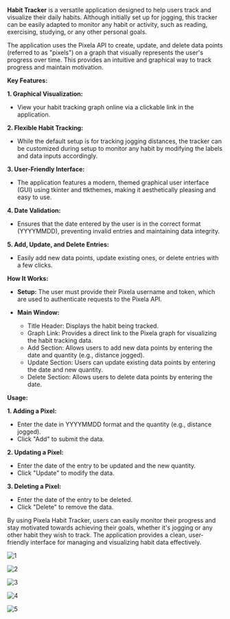 **Habit Tracker** is a versatile application designed to help users track and visualize their daily habits. 
Although initially set up for jogging, this tracker can be easily adapted to monitor any habit or activity, 
such as reading, exercising, studying, or any other personal goals.

The application uses the Pixela API to create, update, and delete data points (referred to as "pixels") 
on a graph that visually represents the user's progress over time. This provides an intuitive and graphical way 
to track progress and maintain motivation.

**Key Features:**

**1. Graphical Visualization:**
- View your habit tracking graph online via a clickable link in the application.

**2. Flexible Habit Tracking:**
- While the default setup is for tracking jogging distances, the tracker can be customized during setup to monitor any habit by modifying the labels and data inputs accordingly.

**3. User-Friendly Interface:**
- The application features a modern, themed graphical user interface (GUI) using tkinter and ttkthemes, making it aesthetically pleasing and easy to use.

**4. Date Validation:**
-   Ensures that the date entered by the user is in the correct format (YYYYMMDD), preventing invalid entries and maintaining data integrity.

**5. Add, Update, and Delete Entries:**
-  Easily add new data points, update existing ones, or delete entries with a few clicks.

**How It Works:**
- **Setup:** The user must provide their Pixela username and token, which are used to authenticate requests to the Pixela API.

- **Main Window:**
  - Title Header: Displays the habit being tracked.
  - Graph Link: Provides a direct link to the Pixela graph for visualizing the habit tracking data.
  - Add Section: Allows users to add new data points by entering the date and quantity (e.g., distance jogged).
  - Update Section: Users can update existing data points by entering the date and new quantity.
  - Delete Section: Allows users to delete data points by entering the date.

**Usage:**

**1. Adding a Pixel:**
-  Enter the date in YYYYMMDD format and the quantity (e.g., distance jogged).
-  Click "Add" to submit the data.
  
**2. Updating a Pixel:**
- Enter the date of the entry to be updated and the new quantity.
- Click "Update" to modify the data.
  
**3. Deleting a Pixel:**
- Enter the date of the entry to be deleted.
- Click "Delete" to remove the data.
  
By using Pixela Habit Tracker, users can easily monitor their progress and stay motivated towards achieving their goals, 
whether it's jogging or any other habit they wish to track. The application provides a clean, user-friendly interface 
for managing and visualizing habit data effectively.

![1](https://github.com/user-attachments/assets/1e0aea36-761f-40b5-b8c2-99fed531867d)

![2](https://github.com/user-attachments/assets/d0fa9f76-7115-468a-aebf-c0f742121bfc)

![3](https://github.com/user-attachments/assets/1aca41d6-937f-46f8-a0a4-50890bd4a91f)

![4](https://github.com/user-attachments/assets/7e9518ba-f88a-4cd5-ab9d-b102b5e7ef67)

![5](https://github.com/user-attachments/assets/414992e0-9c35-4787-a5a9-9f98f898e245)





